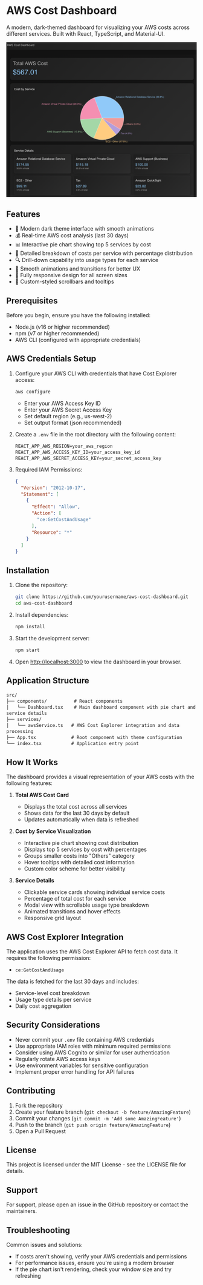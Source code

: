 # AWS Cost Dashboard

A modern, dark-themed dashboard for visualizing your AWS costs across different services. Built with React, TypeScript, and Material-UI.

![Dashboard Preview](dashboard-preview.png)

## Features

- 🌙 Modern dark theme interface with smooth animations
- 💰 Real-time AWS cost analysis (last 30 days)
- 📊 Interactive pie chart showing top 5 services by cost
- 📑 Detailed breakdown of costs per service with percentage distribution
- 🔍 Drill-down capability into usage types for each service
- 💫 Smooth animations and transitions for better UX
- 📱 Fully responsive design for all screen sizes
- 🎨 Custom-styled scrollbars and tooltips

## Prerequisites

Before you begin, ensure you have the following installed:
- Node.js (v16 or higher recommended)
- npm (v7 or higher recommended)
- AWS CLI (configured with appropriate credentials)

## AWS Credentials Setup

1. Configure your AWS CLI with credentials that have Cost Explorer access:
   ```bash
   aws configure
   ```
   - Enter your AWS Access Key ID
   - Enter your AWS Secret Access Key
   - Set default region (e.g., us-west-2)
   - Set output format (json recommended)

2. Create a `.env` file in the root directory with the following content:
   ```
   REACT_APP_AWS_REGION=your_aws_region
   REACT_APP_AWS_ACCESS_KEY_ID=your_access_key_id
   REACT_APP_AWS_SECRET_ACCESS_KEY=your_secret_access_key
   ```

3. Required IAM Permissions:
   ```json
   {
     "Version": "2012-10-17",
     "Statement": [
       {
         "Effect": "Allow",
         "Action": [
           "ce:GetCostAndUsage"
         ],
         "Resource": "*"
       }
     ]
   }
   ```

## Installation

1. Clone the repository:
   ```bash
   git clone https://github.com/yourusername/aws-cost-dashboard.git
   cd aws-cost-dashboard
   ```

2. Install dependencies:
   ```bash
   npm install
   ```

3. Start the development server:
   ```bash
   npm start
   ```

4. Open [http://localhost:3000](http://localhost:3000) to view the dashboard in your browser.

## Application Structure

```
src/
├── components/          # React components
│   └── Dashboard.tsx    # Main dashboard component with pie chart and service details
├── services/           
│   └── awsService.ts   # AWS Cost Explorer integration and data processing
├── App.tsx             # Root component with theme configuration
└── index.tsx           # Application entry point
```

## How It Works

The dashboard provides a visual representation of your AWS costs with the following features:

1. **Total AWS Cost Card**
   - Displays the total cost across all services
   - Shows data for the last 30 days by default
   - Updates automatically when data is refreshed

2. **Cost by Service Visualization**
   - Interactive pie chart showing cost distribution
   - Displays top 5 services by cost with percentages
   - Groups smaller costs into "Others" category
   - Hover tooltips with detailed cost information
   - Custom color scheme for better visibility

3. **Service Details**
   - Clickable service cards showing individual service costs
   - Percentage of total cost for each service
   - Modal view with scrollable usage type breakdown
   - Animated transitions and hover effects
   - Responsive grid layout

## AWS Cost Explorer Integration

The application uses the AWS Cost Explorer API to fetch cost data. It requires the following permission:
- `ce:GetCostAndUsage`

The data is fetched for the last 30 days and includes:
- Service-level cost breakdown
- Usage type details per service
- Daily cost aggregation

## Security Considerations

- Never commit your `.env` file containing AWS credentials
- Use appropriate IAM roles with minimum required permissions
- Consider using AWS Cognito or similar for user authentication
- Regularly rotate AWS access keys
- Use environment variables for sensitive configuration
- Implement proper error handling for API failures

## Contributing

1. Fork the repository
2. Create your feature branch (`git checkout -b feature/AmazingFeature`)
3. Commit your changes (`git commit -m 'Add some AmazingFeature'`)
4. Push to the branch (`git push origin feature/AmazingFeature`)
5. Open a Pull Request

## License

This project is licensed under the MIT License - see the LICENSE file for details.

## Support

For support, please open an issue in the GitHub repository or contact the maintainers.

## Troubleshooting

Common issues and solutions:
- If costs aren't showing, verify your AWS credentials and permissions
- For performance issues, ensure you're using a modern browser
- If the pie chart isn't rendering, check your window size and try refreshing
